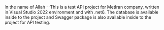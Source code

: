 In the name of Allah
--This is a test API project for MetIran company, written in Visual Studio 2022 environment and with .net6.
The database is available inside to the project and Swagger package is also available inside to the project for API testing.  
